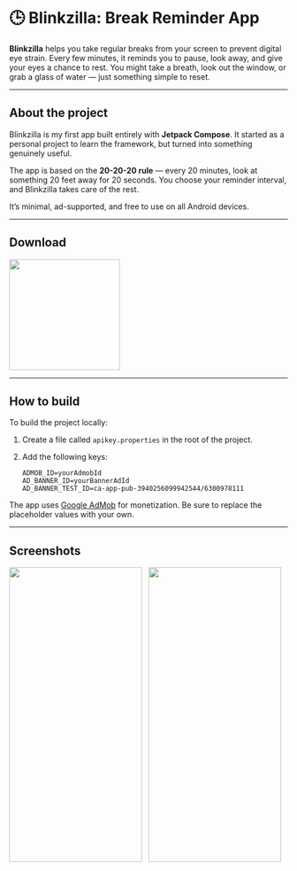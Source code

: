 # 🕒 Blinkzilla: Break Reminder App

**Blinkzilla** helps you take regular breaks from your screen to prevent digital eye strain. Every few minutes, it reminds you to pause, look away, and give your eyes a chance to rest. You might take a breath, look out the window, or grab a glass of water — just something simple to reset.

---

## About the project

Blinkzilla is my first app built entirely with **Jetpack Compose**. It started as a personal project to learn the framework, but turned into something genuinely useful.

The app is based on the **20-20-20 rule** — every 20 minutes, look at something 20 feet away for 20 seconds. You choose your reminder interval, and Blinkzilla takes care of the rest.

It’s minimal, ad-supported, and free to use on all Android devices.

---

<h2>Download</h2>  
<a href="https://play.google.com/store/apps/details?id=com.app.water4craiova"><img src="https://upload.wikimedia.org/wikipedia/commons/thumb/7/78/Google_Play_Store_badge_EN.svg/2560px-Google_Play_Store_badge_EN.svg.png" width="200"></a> 

---

## How to build

To build the project locally:

1. Create a file called `apikey.properties` in the root of the project.
2. Add the following keys:

   ```
   ADMOB_ID=yourAdmobId
   AD_BANNER_ID=yourBannerAdId
   AD_BANNER_TEST_ID=ca-app-pub-3940256099942544/6300978111
   ```

The app uses [Google AdMob](https://admob.google.com/) for monetization. Be sure to replace the placeholder values with your own.

---

## Screenshots

<div style="display: flex; gap: 12px; flex-wrap: wrap;"> <img src="https://play-lh.googleusercontent.com/A_pcsgi6R6yjaP76IzgvaHRbSrtH-EWSAh5q7E9KFODfCOg8FoFHMQp8RTj7Xn2ojf0=w5120-h2880-rw" width="240" height="532"> <img src="https://play-lh.googleusercontent.com/dQxSlEZn7VOkdSwQc__2iqMgkSPtFPvoTdwKp5U7oFqqAE8Pj2gk6YiNA9V_ntg83w=w5120-h2880-rw" width="240" height="532"> </div>


